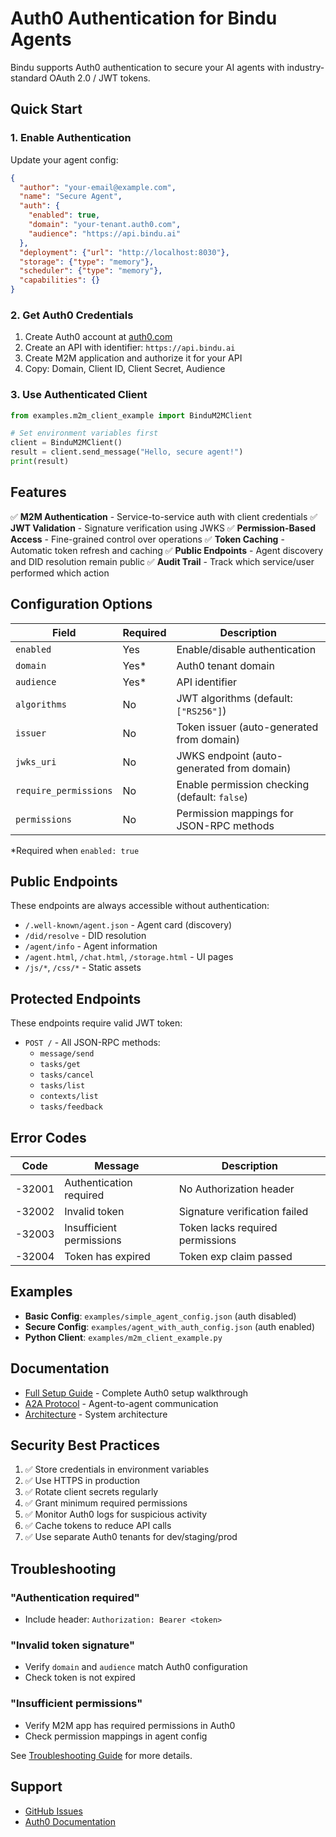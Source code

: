 # Auth0 Authentication for Bindu Agents

Bindu supports Auth0 authentication to secure your AI agents with industry-standard OAuth 2.0 / JWT tokens.

## Quick Start

### 1. Enable Authentication

Update your agent config:

```json
{
  "author": "your-email@example.com",
  "name": "Secure Agent",
  "auth": {
    "enabled": true,
    "domain": "your-tenant.auth0.com",
    "audience": "https://api.bindu.ai"
  },
  "deployment": {"url": "http://localhost:8030"},
  "storage": {"type": "memory"},
  "scheduler": {"type": "memory"},
  "capabilities": {}
}
```

### 2. Get Auth0 Credentials

1. Create Auth0 account at [auth0.com](https://auth0.com)
2. Create an API with identifier: `https://api.bindu.ai`
3. Create M2M application and authorize it for your API
4. Copy: Domain, Client ID, Client Secret, Audience

### 3. Use Authenticated Client

```python
from examples.m2m_client_example import BinduM2MClient

# Set environment variables first
client = BinduM2MClient()
result = client.send_message("Hello, secure agent!")
print(result)
```

## Features

✅ **M2M Authentication** - Service-to-service auth with client credentials
✅ **JWT Validation** - Signature verification using JWKS
✅ **Permission-Based Access** - Fine-grained control over operations
✅ **Token Caching** - Automatic token refresh and caching
✅ **Public Endpoints** - Agent discovery and DID resolution remain public
✅ **Audit Trail** - Track which service/user performed which action

## Configuration Options

| Field | Required | Description |
|-------|----------|-------------|
| `enabled` | Yes | Enable/disable authentication |
| `domain` | Yes* | Auth0 tenant domain |
| `audience` | Yes* | API identifier |
| `algorithms` | No | JWT algorithms (default: `["RS256"]`) |
| `issuer` | No | Token issuer (auto-generated from domain) |
| `jwks_uri` | No | JWKS endpoint (auto-generated from domain) |
| `require_permissions` | No | Enable permission checking (default: `false`) |
| `permissions` | No | Permission mappings for JSON-RPC methods |

*Required when `enabled: true`

## Public Endpoints

These endpoints are always accessible without authentication:

- `/.well-known/agent.json` - Agent card (discovery)
- `/did/resolve` - DID resolution
- `/agent/info` - Agent information
- `/agent.html`, `/chat.html`, `/storage.html` - UI pages
- `/js/*`, `/css/*` - Static assets

## Protected Endpoints

These endpoints require valid JWT token:

- `POST /` - All JSON-RPC methods:
  - `message/send`
  - `tasks/get`
  - `tasks/cancel`
  - `tasks/list`
  - `contexts/list`
  - `tasks/feedback`

## Error Codes

| Code | Message | Description |
|------|---------|-------------|
| -32001 | Authentication required | No Authorization header |
| -32002 | Invalid token | Signature verification failed |
| -32003 | Insufficient permissions | Token lacks required permissions |
| -32004 | Token has expired | Token exp claim passed |

## Examples

- **Basic Config**: `examples/simple_agent_config.json` (auth disabled)
- **Secure Config**: `examples/agent_with_auth_config.json` (auth enabled)
- **Python Client**: `examples/m2m_client_example.py`

## Documentation

- [Full Setup Guide](./auth0-m2m-setup.md) - Complete Auth0 setup walkthrough
- [A2A Protocol](./hybrid-agent-pattern.md) - Agent-to-agent communication
- [Architecture](./orchestration-architecture.md) - System architecture

## Security Best Practices

1. ✅ Store credentials in environment variables
2. ✅ Use HTTPS in production
3. ✅ Rotate client secrets regularly
4. ✅ Grant minimum required permissions
5. ✅ Monitor Auth0 logs for suspicious activity
6. ✅ Cache tokens to reduce API calls
7. ✅ Use separate Auth0 tenants for dev/staging/prod

## Troubleshooting

### "Authentication required"
- Include header: `Authorization: Bearer <token>`

### "Invalid token signature"
- Verify `domain` and `audience` match Auth0 configuration
- Check token is not expired

### "Insufficient permissions"
- Verify M2M app has required permissions in Auth0
- Check permission mappings in agent config

See [Troubleshooting Guide](./auth0-m2m-setup.md#troubleshooting) for more details.

## Support

- [GitHub Issues](https://github.com/Saptha-me/Bindu/issues)
- [Auth0 Documentation](https://auth0.com/docs)
